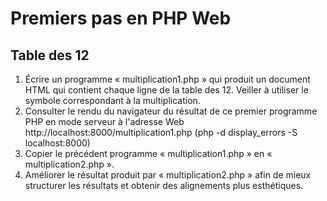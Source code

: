 # Premiers pas en PHP Web

## Table des 12

1. Écrire un programme « multiplication1.php » qui produit un document HTML qui contient chaque ligne de la table des 12. Veiller à utiliser le symbole correspondant à la multiplication.
2. Consulter le rendu du navigateur du résultat de ce premier programme PHP en mode serveur à l'adresse Web http://localhost:8000/multiplication1.php (php -d display_errors -S localhost:8000)
3. Copier le précédent programme « multiplication1.php » en « multiplication2.php ».
4. Améliorer le résultat produit par « multiplication2.php » afin de mieux structurer les résultats et obtenir des alignements plus esthétiques.
